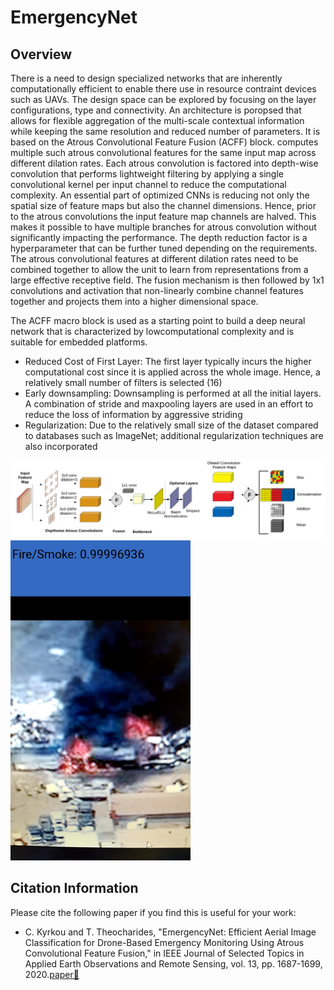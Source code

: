 # EmergencyNet

## Overview
There is a need to design specialized networks that are inherently computationally efficient to enable there use in resource contraint devices such as UAVs. The design space can be explored by focusing on the layer configurations, type and connectivity. An architecture is poropsed that allows for flexible aggregation of the multi-scale contextual information while keeping the same resolution and reduced number of parameters. It is based on the Atrous Convolutional Feature Fusion (ACFF) block. computes multiple such atrous convolutional
features for the same input map across different dilation rates. Each atrous convolution is factored into depth-wise convolution that performs lightweight filtering by applying a single convolutional kernel per input channel to reduce the computational complexity. An essential part of optimized CNNs is reducing not only the spatial size of feature maps but also the channel dimensions. Hence, prior to the atrous convolutions the input feature map channels are halved. This makes it possible to have multiple branches for atrous convolution without significantly impacting the performance. The depth reduction factor is a hyperparameter that can be further tuned depending on the requirements. The atrous convolutional features at different dilation rates need to be combined together to allow the unit to learn from representations from a large effective receptive field. The fusion mechanism is then followed by 1x1 convolutions and activation that non-linearly combine channel features together and projects them into a higher dimensional space.

The ACFF macro block is used as a starting point to build a deep neural network that is characterized by lowcomputational complexity and is suitable for embedded platforms. 
- Reduced Cost of First Layer: The first layer typically incurs the higher computational cost since it is applied across the whole image. Hence, a relatively small number of filters is selected (16)
- Early downsampling: Downsampling is performed at all the initial layers. A combination of stride and maxpooling layers are used in an effort to reduce the loss of information by aggressive striding
- Regularization: Due to the relatively small size of the dataset compared to databases such as ImageNet; additional regularization techniques are also incorporated

<img src="./Figure/Emergency_Net_ACFF.png" width="1024">

<img src="./Figure/Android_App.jpg" height="512">

## Citation Information
Please cite the following paper if you find this is useful for your work: 

- C. Kyrkou and T. Theocharides, "EmergencyNet: Efficient Aerial Image Classification for Drone-Based Emergency Monitoring Using Atrous Convolutional Feature Fusion," in IEEE Journal of Selected Topics in Applied Earth Observations and Remote Sensing, vol. 13, pp. 1687-1699, 2020.[paper📜 ](https://ieeexplore.ieee.org/abstract/document/9050881)

